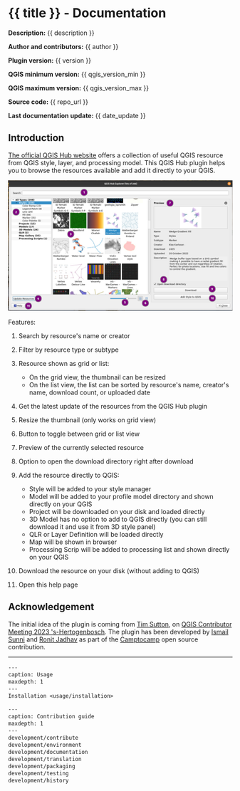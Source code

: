 # {{ title }} - Documentation

**Description:** {{ description }}

**Author and contributors:** {{ author }}

**Plugin version:** {{ version }}

**QGIS minimum version:** {{ qgis_version_min }}

**QGIS maximum version:** {{ qgis_version_max }}

**Source code:** {{ repo_url }}

**Last documentation update:** {{ date_update }}

## Introduction

[The official QGIS Hub website](https://plugins.qgis.org/styles/?order_by=-upload_date&&is_gallery=true) offers a collection of useful QGIS resource from QGIS style, layer, and processing model. This QGIS Hub plugin helps you to browse the resources available and add it directly to your QGIS.

![Resource Browser](images/resource_browser.png)

Features:

1. Search by resource's name or creator
2. Filter by resource type or subtype
3. Resource shown as grid or list:

   - On the grid view, the thumbnail can be resized
   - On the list view, the list can be sorted by resource's name, creator's name, download count, or uploaded date

4. Get the latest update of the resources from the QGIS Hub plugin
5. Resize the thumbnail (only works on grid view)
6. Button to toggle between grid or list view
7. Preview of the currently selected resource
8. Option to open the download directory right after download
9. Add the resource directly to QGIS:

   - Style will be added to your style manager
   - Model will be added to your profile model directory and shown directly on your QGIS
   - Project will be downloaded on your disk and loaded directly
   - 3D Model has no option to add to QGIS directly (you can still download it and use it from 3D style panel)
   - QLR or Layer Definition will be loaded directly
   - Map will be shown in browser
   - Processing Scrip will be added to processing list and shown directly on your QGIS

10. Download the resource on your disk (without adding to QGIS)
11. Open this help page

## Acknowledgement

The initial idea of the plugin is coming from [Tim Sutton](https://github.com/timlinux), on [QGIS Contributor Meeting 2023 's-Hertogenbosch](https://github.com/qgis/QGIS/wiki/25th-Contributor-Meeting-in-'s-Hertogenbosch). The plugin has been developed by [Ismail Sunni](https://github.com/ismailsunni) and [Ronit Jadhav](https://github.com/ronitjadhav) as part of the [Camptocamp](https://www.camptocamp.com/en) open source contribution.

---

```{toctree}
---
caption: Usage
maxdepth: 1
---
Installation <usage/installation>
```

```{toctree}
---
caption: Contribution guide
maxdepth: 1
---
development/contribute
development/environment
development/documentation
development/translation
development/packaging
development/testing
development/history
```
